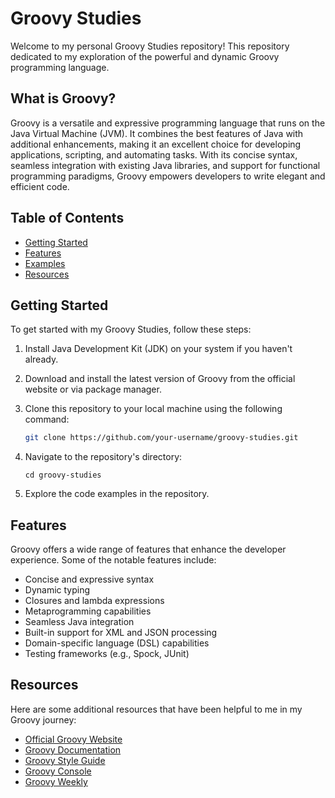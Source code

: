 # Groovy Studies

Welcome to my personal Groovy Studies repository! 
This repository dedicated to my exploration of the powerful and dynamic Groovy programming language. 

## What is Groovy?
Groovy is a versatile and expressive programming language that runs on the Java Virtual Machine (JVM). It combines the best features of Java with additional enhancements, making it an excellent choice for developing applications, scripting, and automating tasks. With its concise syntax, seamless integration with existing Java libraries, and support for functional programming paradigms, Groovy empowers developers to write elegant and efficient code.

## Table of Contents
- [Getting Started](#getting-started)
- [Features](#features)
- [Examples](#examples)
- [Resources](#resources)

## Getting Started <a name="getting-started"></a>
To get started with my Groovy Studies, follow these steps:

1. Install Java Development Kit (JDK) on your system if you haven't already.
2. Download and install the latest version of Groovy from the official website or via package manager.
3. Clone this repository to your local machine using the following command:
    ```bash
    git clone https://github.com/your-username/groovy-studies.git
    ```
    
4. Navigate to the repository's directory:
    ```
    cd groovy-studies
    ```

5. Explore the code examples in the repository.

## Features
Groovy offers a wide range of features that enhance the developer experience. Some of the notable features include:

- Concise and expressive syntax
- Dynamic typing
- Closures and lambda expressions
- Metaprogramming capabilities
- Seamless Java integration
- Built-in support for XML and JSON processing
- Domain-specific language (DSL) capabilities
- Testing frameworks (e.g., Spock, JUnit)

## Resources
Here are some additional resources that have been helpful to me in my Groovy journey:

- [Official Groovy Website](https://groovy-lang.org/)
- [Groovy Documentation](https://groovy-lang.org/documentation.html)
- [Groovy Style Guide](https://groovy-lang.org/style-guide.html)
- [Groovy Console](https://groovyconsole.appspot.com/)
- [Groovy Weekly](http://www.groovy-lang.org/groovy-weekly.html)

